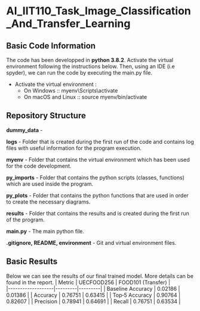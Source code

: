 # AI_IIT110_Task_Image_Classification_And_Transfer_Learning
## Basic Code Information
The code has been developped in **python 3.8.2**. Activate the virtual environment following the instructions below. Then, using an IDE (i.e spyder), we can run the code by executing the main.py file.

* Activate the virtual environment :
	- On Windows :: myenv\Scripts\activate
	- On macOS and Linux :: source myenv/bin/activate

## Repository Structure
**dummy_data** - 

**logs** - Folder that is created during the first run of the code and contains log files with useful information for the program execution.

**myenv** - Folder that contains the virtual environment which has been used for the code development. 

**py_imports** - Folder that contains the python scripts (classes, functions) which are used inside the program.

**py_plots** - Folder that contains the python functions that are used in order to create the necessary diagrams.

**results** - Folder that contains the results and is created during the first run of the program.

**main.py** - The main python file.

**.gitignore, README, environment** - Git and virtual environment files.

## Basic Results
Below we can see the results of our final trained model. More details can be found in the report.
| Metric            | UECFOOD256 | FOOD101 (Transfer)     |     
|-------------------|---------|---------|
| Baseline Accuracy | 0.02186 | 0.01386 |
| Accuracy          | 0.76751 | 0.63415 |
| Top‑5 Accuracy    | 0.90764 | 0.82607 | 
| Precision         | 0.78941 | 0.64691 |
| Recall            | 0.76751 | 0.63534 |
